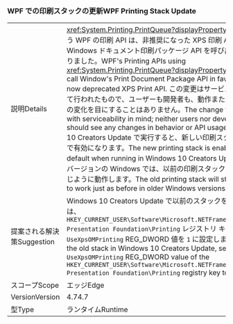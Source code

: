### <a name="wpf-printing-stack-update"></a><span data-ttu-id="bb055-101">WPF での印刷スタックの更新</span><span class="sxs-lookup"><span data-stu-id="bb055-101">WPF Printing Stack Update</span></span>

|   |   |
|---|---|
|<span data-ttu-id="bb055-102">説明</span><span class="sxs-lookup"><span data-stu-id="bb055-102">Details</span></span>|<span data-ttu-id="bb055-103"><xref:System.Printing.PrintQueue?displayProperty=name> を使う WPF の印刷 API は、非推奨になった XPS 印刷 API ではなく Windows ドキュメント印刷パッケージ API を呼び出すようになりました。</span><span class="sxs-lookup"><span data-stu-id="bb055-103">WPF's Printing APIs using <xref:System.Printing.PrintQueue?displayProperty=name> now call Window's Print Document Package API in favor of the now deprecated XPS Print API.</span></span> <span data-ttu-id="bb055-104">この変更はサービス性を考慮して行われたもので、ユーザーも開発者も、動作または API の使用の変化を目にすることはありません。</span><span class="sxs-lookup"><span data-stu-id="bb055-104">The change was made with serviceability in mind; neither users nor developers should see any changes in behavior or API usage.</span></span> <span data-ttu-id="bb055-105">Windows 10 Creators Update で実行すると、新しい印刷スタックは既定で有効になります。</span><span class="sxs-lookup"><span data-stu-id="bb055-105">The new printing stack is enabled by default when running in Windows 10 Creators Update.</span></span> <span data-ttu-id="bb055-106">以前のバージョンの Windows では、以前の印刷スタックが引き続き同じように動作します。</span><span class="sxs-lookup"><span data-stu-id="bb055-106">The old printing stack will still continue to work just as before in older Windows versions.</span></span>|
|<span data-ttu-id="bb055-107">提案される解決策</span><span class="sxs-lookup"><span data-stu-id="bb055-107">Suggestion</span></span>|<span data-ttu-id="bb055-108">Windows 10 Creators Update で以前のスタックを使用するには、<code>HKEY_CURRENT_USER\Software\Microsoft\.NETFramework\Windows Presentation Foundation\Printing</code> レジストリ キーの <code>UseXpsOMPrinting</code> REG_DWORD 値を <code>1</code> に設定します。</span><span class="sxs-lookup"><span data-stu-id="bb055-108">To use the old stack in Windows 10 Creators Update, set the <code>UseXpsOMPrinting</code> REG_DWORD value of the <code>HKEY_CURRENT_USER\Software\Microsoft\.NETFramework\Windows Presentation Foundation\Printing</code> registry key to <code>1</code>.</span></span>|
|<span data-ttu-id="bb055-109">スコープ</span><span class="sxs-lookup"><span data-stu-id="bb055-109">Scope</span></span>|<span data-ttu-id="bb055-110">エッジ</span><span class="sxs-lookup"><span data-stu-id="bb055-110">Edge</span></span>|
|<span data-ttu-id="bb055-111">Version</span><span class="sxs-lookup"><span data-stu-id="bb055-111">Version</span></span>|<span data-ttu-id="bb055-112">4.7</span><span class="sxs-lookup"><span data-stu-id="bb055-112">4.7</span></span>|
|<span data-ttu-id="bb055-113">型</span><span class="sxs-lookup"><span data-stu-id="bb055-113">Type</span></span>|<span data-ttu-id="bb055-114">ランタイム</span><span class="sxs-lookup"><span data-stu-id="bb055-114">Runtime</span></span>|

